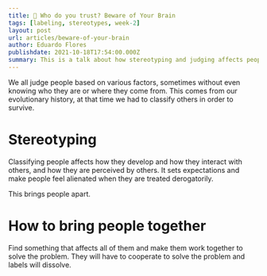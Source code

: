 ```yaml
---
title: 🧠 Who do you trust? Beware of Your Brain
tags: [labeling, stereotypes, week-2]
layout: post
url: articles/beware-of-your-brain
author: Eduardo Flores
publishdate: 2021-10-18T17:54:00.000Z
summary: This is a talk about how stereotyping and judging affects people and society at large.
---
```


We all judge people based on various factors, sometimes without even knowing who they are or where they come from. This comes from our evolutionary history, at that time we had to classify others in order to survive.

# Stereotyping

Classifying people affects how they develop and how they interact with others, and how they are perceived by others. It sets expectations and make people feel alienated when they are treated derogatorily.

This brings people apart.

# How to bring people together

Find something that affects all of them and make them work together to solve the problem. They will have to cooperate to solve the problem and labels will dissolve.
